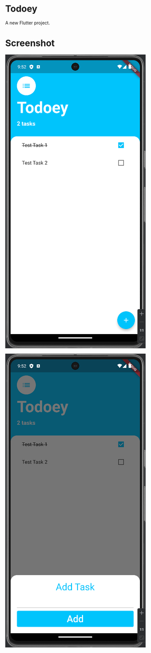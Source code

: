 # Todoey

A new Flutter project.

# Screenshot
![TaskList.png](screenshot%2FTaskList.png)

![AddNew.png](screenshot%2FAddNew.png)